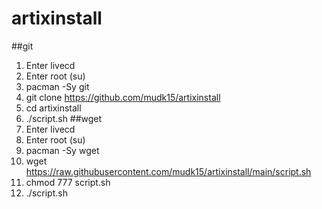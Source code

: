 # artixinstall
##git
1. Enter livecd
2. Enter root (su)
3. pacman -Sy git
4. git clone https://github.com/mudk15/artixinstall
5. cd artixinstall
6. ./script.sh
##wget 
1. Enter livecd
2. Enter root (su)
3. pacman -Sy wget
4. wget https://raw.githubusercontent.com/mudk15/artixinstall/main/script.sh
5. chmod 777 script.sh
6. ./script.sh
